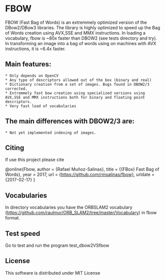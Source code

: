 FBOW
=====
FBOW (Fast Bag of Words) is an extremmely optimized version of the DBow2/DBow3 libraries. The library is highly optimized to speed up the Bag of Words creation using  AVX,SSE and MMX instructions. In loading a vocabulary, fbow is ~80x faster than DBOW2 (see tests directory and try). In transforming an image into a bag of words using on machines with AVX instructions, it is ~6.4x faster.

## 
## Main features:
	* Only depends on OpenCV 
	* Any type of descriptors allowed out of the box (binary and real)
	* Dictionary creation from a set of images. Bugs found in DBOW2/3 corrected.
	* Extremmely fast bow creation using specialized versions using AVX,SSE and MMX instructions both for binary and floating point descriptors.
	* Very fast load of vocabularies

## 
## The main differences with DBOW2/3 are:

	* Not yet implemented indexing of images. 

##
## Citing

If use this project please cite

@online{Fbow,
  author = {Rafael Muñoz-Salinas},
  title = {{FBox} Fast Bag of Words},
  year = 2017,
  url = {https://github.com/rmsalinas/fbow},
  urldate = {2017-02-17}
}

##
## Vocabularies

In directory vocabularies you have the ORBSLAM2 vocabulary (https://github.com/raulmur/ORB_SLAM2/tree/master/Vocabulary) in fbow format.
##
## Test speed
 Go to test and run the program test_dbow2VSfbow
##
## License
This software is distributed under MIT License
